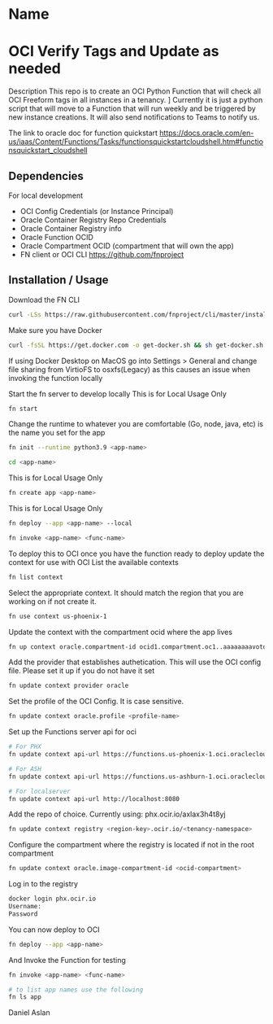 
# Name
# OCI Verify Tags and Update as needed

Description
This repo is to create an OCI Python Function that will check all OCI Freeform tags in all instances in a tenancy. ]
Currently it is just a python script that will move to a Function that will run weekly and be triggered by new instance creations.
It will also send notifications to Teams to notify us.

The link to oracle doc for function quickstart
https://docs.oracle.com/en-us/iaas/Content/Functions/Tasks/functionsquickstartcloudshell.htm#functionsquickstart_cloudshell

## Dependencies
For local development 
- OCI Config Credentials (or Instance Principal)
- Oracle Container Registry Repo Credentials
- Oracle Container Registry info
- Oracle Function OCID
- Oracle Compartment OCID (compartment that will own the app)
- FN client or OCI CLI
    https://github.com/fnproject

## Installation / Usage
Download the FN CLI

```bash
curl -LSs https://raw.githubusercontent.com/fnproject/cli/master/install | sh
```

Make sure you have Docker 
```bash
curl -fsSL https://get.docker.com -o get-docker.sh && sh get-docker.sh
```
If using Docker Desktop on MacOS go into Settings > General and change file sharing from VirtioFS to osxfs(Legacy) as this causes an issue when invoking the function locally 

Start the fn server to develop locally 
This is for Local Usage Only
```bash
fn start
```
Change the runtime to whatever you are comfortable (Go, node, java, etc)
<app-name> is the name you set for the app 
```bash
fn init --runtime python3.9 <app-name>
```

```bash
cd <app-name>
```

This is for Local Usage Only
```bash
fn create app <app-name>
```

This is for Local Usage Only
```bash
fn deploy --app <app-name> --local
```

```bash
fn invoke <app-name> <func-name>
```

To deploy this to OCI once you have the function ready to deploy update the context for use with OCI
List the available contexts
```bash
fn list context
```

Select the appropriate context.  It should match the region that you are working on if not create it.
```bash
fn use context us-phoenix-1
```

Update the context with the compartment ocid where the app lives
```bash
fn up context oracle.compartment-id ocid1.compartment.oc1..aaaaaaaavotqadc73fftvx75ilmevwkpoot7qs7l3q3dzb6gumb2227oerda
```

Add the provider that establishes authetication.  This will use the OCI config file. Please set it up if you do not have it set
```bash
fn update context provider oracle
```

Set the profile of the OCI Config.  It is case sensitive.
```bash
fn update context oracle.profile <profile-name>
```

Set up the Functions server api for oci
```bash
# For PHX
fn update context api-url https://functions.us-phoenix-1.oci.oraclecloud.com

# For ASH
fn update context api-url https://functions.us-ashburn-1.oci.oraclecloud.com

# For localserver
fn update context api-url http://localhost:8080
```

Add the repo of choice.  Currently using: 
phx.ocir.io/axlax3h4t8yj
```bash
fn update context registry <region-key>.ocir.io/<tenancy-namespace>
```

Configure the compartment where the registry is located if not in the root compartment
```bash
fn update context oracle.image-compartment-id <ocid-compartment>
```

Log in to the registry 
```bash
docker login phx.ocir.io
Username:
Password
```

You can now deploy to OCI 
```bash
fn deploy --app <app-name>
```

And Invoke the Function for testing 
```bash
fn invoke <app-name> <func-name>

# to list app names use the following
fn ls app
```
Daniel Aslan